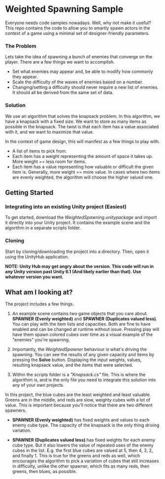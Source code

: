 # Weighted Spawning Sample

Everyone needs code samples nowadays. Well, why not make it useful? This repo contains the code to allow you to smartly spawn actors in the context of a game using a minimal set of designer-friendly parameters.

### The Problem

Lets take the idea of spawning a bunch of enemies that converge on the player. There are a few things we want to accomplish.
- Set what enemies may appear and, be able to modify how commonly they appear.
- Scale the difficulty of the waves of enemies based on a number.
- Changing/setting a difficulty should never require a new list of enemies. It should all be derived from the same set of data.

### Solution

We use an algorithm that solves the knapsack problem. In this algorithm, we have a knapsack with a fixed size. We want to store as many items as possible in the knapsack. The twist is that each item has a value associated with it, and we want to maximize that value.

In the context of game design, this will manifest as a few things to play with.
- A list of items to pick from.
- Each item has a weight representing the amount of space it takes up. More weight == less room for items.
- Each item has a value representing how valuable or difficult the given item is. Generally, more weight == more value. In cases where two items are evenly weighted, the algorithm will choose the higher valued one.

## Getting Started

### Integrating into an existing Unity project (Easiest)

To get started, download the _WeightedSpawning.unitypackage_ and import it directly into your Unity project. It contains the example scene and the algorithm in a separate scripts folder.

### Cloning

Start by cloning/downloading the project into a directory. Then, open it using the UnityHub application.

__NOTE: Unity Hub may get angry about the version. This code will run in any Unity version past Unity 6.1 (And likely earlier than that). Use whatever version you want.__

## What am I looking at?

The project includes a few things.

1. An example scene contains two game objects that you care about. __SPAWNER (Evenly weighted)__ and __SPAWNER (Duplicates valued less)__. You can play with the item lists and capacities. Both are fine to have enabled and can be changed at runtime without issue. Pressing play will have them spawn colored cubes over time as a visual example of the "enemies" you're spawning.

2. Importantly, the _WeightedSpawner_ behaviour is what's driving the spawning. You can see the results of any given capacity and items by pressing the __Solve__ button. Displaying the input weights, values, resulting knapsack value, and the items that were selected.

3. Within the scripts folder is a _"Knapsack.cs"_ file. This is where the algorithim is, and is the only file you need to integrate this solution into any of your own projects.

In this project, the blue cubes are the least weighted and least valuable. Greens are in the middle, and reds are slow, weighty cubes with a lot of value. This is important because you'll notice that there are two different spawners.

- __SPAWNER (Evenly weighted)__ has fixed weights and values to each enemy cube type. The capacity of the knapsack is the only thing driving variation. 

- __SPAWNER (Duplicates valued less)__ has fixed weights for each enemy cube type. But it also lowers the value of repeated uses of the enemy cubes in the list. E.g. the first blue cubes are valued at 5, then 4, 3, 2, and finally 1. This is true for the greens and reds as well, which encourages the algorithm to pick a variation of cubes that still increases in difficulty, unlike the other spawner, which fits as many reds, then greens, then blues, as possible.